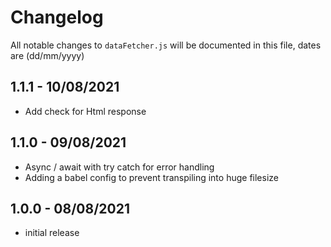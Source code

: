 # Changelog

All notable changes to `dataFetcher.js` will be documented in this file, dates are (dd/mm/yyyy)

## 1.1.1 - 10/08/2021
- Add check for Html response

## 1.1.0 - 09/08/2021

- Async / await with try catch for error handling
- Adding a babel config to prevent transpiling into huge filesize

## 1.0.0 - 08/08/2021

- initial release
